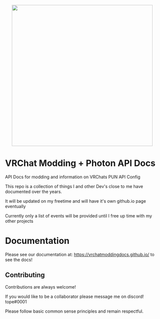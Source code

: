 
<p align="center">
  <img width="460" height="460" src="https://avatars.githubusercontent.com/u/104320096?s=400&u=650ef84abf1cf1a6fcd72b9cd9dbc037818640a0&v=40">
</p>


# VRChat Modding + Photon API Docs

API Docs for modding and information on VRChats PUN API Config

This repo is a collection of things I and other Dev's close to me have documented over the years.

It will be updated on my freetime and will have it's own github.io page eventually

Currently only a list of events will be provided until I free up time with my other projects

# Documentation

Please see our documentation at: https://vrchatmoddingdocs.github.io/ to see the docs!

## Contributing

Contributions are always welcome!

If you would like to be a collaborator please message me on discord! tope#0001

Please follow basic common sense principles and remain respectful.

